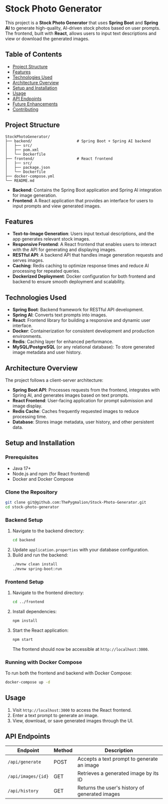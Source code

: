 # Stock Photo Generator

This project is a **Stock Photo Generator** that uses **Spring Boot** and **Spring AI** to generate high-quality, AI-driven stock photos based on user prompts. The frontend, built with **React**, allows users to input text descriptions and view or download the generated images.

## Table of Contents

- [Project Structure](#project-structure)
- [Features](#features)
- [Technologies Used](#technologies-used)
- [Architecture Overview](#architecture-overview)
- [Setup and Installation](#setup-and-installation)
- [Usage](#usage)
- [API Endpoints](#api-endpoints)
- [Future Enhancements](#future-enhancements)
- [Contributing](#contributing)

## Project Structure

```
StockPhotoGenerator/
├── backend/                    # Spring Boot + Spring AI backend
│   ├── src/
│   ├── pom.xml
│   └── Dockerfile
├── frontend/                   # React frontend
│   ├── src/
│   ├── package.json
│   └── Dockerfile
├── docker-compose.yml
└── README.md
```

- **Backend**: Contains the Spring Boot application and Spring AI integration for image generation.
- **Frontend**: A React application that provides an interface for users to input prompts and view generated images.

## Features

- **Text-to-Image Generation**: Users input textual descriptions, and the app generates relevant stock images.
- **Responsive Frontend**: A React frontend that enables users to interact with the API for generating and displaying images.
- **RESTful API**: A backend API that handles image generation requests and serves images.
- **Caching**: Redis caching to optimize response times and reduce AI processing for repeated queries.
- **Dockerized Deployment**: Docker configuration for both frontend and backend to ensure smooth deployment and scalability.

## Technologies Used

- **Spring Boot**: Backend framework for RESTful API development.
- **Spring AI**: Converts text prompts into images.
- **React**: Frontend library for building a responsive and dynamic user interface.
- **Docker**: Containerization for consistent development and production environments.
- **Redis**: Caching layer for enhanced performance.
- **MySQL/PostgreSQL** (or any relational database): To store generated image metadata and user history.

## Architecture Overview

The project follows a client-server architecture:

- **Spring Boot API**: Processes requests from the frontend, integrates with Spring AI, and generates images based on text prompts.
- **React Frontend**: User-facing application for prompt submission and image display.
- **Redis Cache**: Caches frequently requested images to reduce processing time.
- **Database**: Stores image metadata, user history, and other persistent data.

## Setup and Installation

### Prerequisites

- Java 17+
- Node.js and npm (for React frontend)
- Docker and Docker Compose

### Clone the Repository

```bash
git clone git@github.com:ThePygmalion/Stock-Photo-Generator.git
cd stock-photo-generator
```

### Backend Setup

1. Navigate to the backend directory:
   ```bash
   cd backend
   ```
2. Update `application.properties` with your database configuration.
3. Build and run the backend:
   ```bash
   ./mvnw clean install
   ./mvnw spring-boot:run
   ```

### Frontend Setup

1. Navigate to the frontend directory:
   ```bash
   cd ../frontend
   ```
2. Install dependencies:
   ```bash
   npm install
   ```
3. Start the React application:
   ```bash
   npm start
   ```
   The frontend should now be accessible at `http://localhost:3000`.

### Running with Docker Compose

To run both the frontend and backend with Docker Compose:

```bash
docker-compose up -d
```

## Usage

1. Visit `http://localhost:3000` to access the React frontend.
2. Enter a text prompt to generate an image.
3. View, download, or save generated images through the UI.

## API Endpoints

| Endpoint           | Method | Description                                   |
|--------------------|--------|-----------------------------------------------|
| `/api/generate`    | POST   | Accepts a text prompt to generate an image    |
| `/api/images/{id}` | GET    | Retrieves a generated image by its ID         |
| `/api/history`     | GET    | Returns the user's history of generated images|

